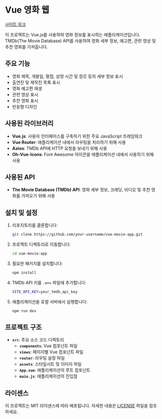 # Vue 영화 웹
[사이트 링크](https://miento-vue-movie.netlify.app)

이 프로젝트는 Vue.js를 사용하여 영화 정보를 표시하는 애플리케이션입니다. TMDb(The Movie Database) API를 사용하여 영화 세부 정보, 예고편, 관련 영상 및 추천 영화를 가져옵니다.

## 주요 기능

- 영화 제목, 개봉일, 평점, 상영 시간 및 장르 등의 세부 정보 표시
- 출연진 및 제작진 목록 표시
- 영화 예고편 재생
- 관련 영상 표시
- 추천 영화 표시
- 반응형 디자인

## 사용된 라이브러리

- **Vue.js**: 사용자 인터페이스를 구축하기 위한 주요 JavaScript 프레임워크
- **Vue Router**: 애플리케이션 내에서 라우팅을 처리하기 위해 사용
- **Axios**: TMDb API에 HTTP 요청을 보내기 위해 사용
- **Oh-Vue-Icons**: Font Awesome 아이콘을 애플리케이션 내에서 사용하기 위해 사용

## 사용된 API

- **The Movie Database (TMDb) API**: 영화 세부 정보, 크레딧, 비디오 및 추천 영화를 가져오기 위해 사용

## 설치 및 설정

1. 리포지토리를 클론합니다:

   ```bash
   git clone https://github.com/your-username/vue-movie-app.git
   ```

2. 프로젝트 디렉토리로 이동합니다:

   ```bash
   cd vue-movie-app
   ```

3. 필요한 패키지를 설치합니다:

   ```bash
   npm install
   ```

4. TMDb API 키를 `.env` 파일에 추가합니다:

   ```bash
   VITE_API_KEY=your_tmdb_api_key
   ```

5. 애플리케이션을 로컬 서버에서 실행합니다:
   ```bash
   npm run dev
   ```

## 프로젝트 구조

- **`src`**: 주요 소스 코드 디렉토리
  - **`components`**: Vue 컴포넌트 파일
  - **`views`**: 페이지별 Vue 컴포넌트 파일
  - **`router`**: 라우팅 설정 파일
  - **`assets`**: 스타일시트 및 이미지 파일
  - **`App.vue`**: 애플리케이션의 루트 컴포넌트
  - **`main.js`**: 애플리케이션의 진입점

## 라이센스

이 프로젝트는 MIT 라이센스에 따라 배포됩니다. 자세한 내용은 [LICENSE](LICENSE) 파일을 참조하세요.
